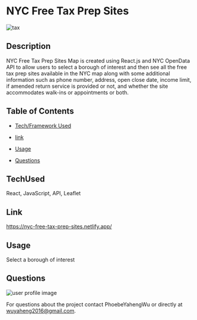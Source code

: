# NYC Free Tax Prep Sites

![tax](https://user-images.githubusercontent.com/52837649/95041049-968a1600-06a3-11eb-9cf9-9e46903fafc1.gif)

## Description
NYC Free Tax Prep Sites Map is created using React.js and NYC OpenData API to allow users to select a borough of interest and then see all the free tax prep sites available in the NYC map along with some additional information such as phone number, address, open close date, income limit, if amended return service is provided or not, and whether the site accommodates walk-ins or appointments or both. 


## Table of Contents

* [Tech/Framework Used](#TechUsed)

* [link](#Link)

* [Usage](#usage) 

* [Questions](#Questions)


## TechUsed
React, JavaScript, API, Leaflet

## Link
https://nyc-free-tax-prep-sites.netlify.app/

## Usage
Select a borough of interest

## Questions
![user profile image](https://avatars0.githubusercontent.com/u/52837649?v=4)

For questions about the project contact PhoebeYahengWu or directly at wuyaheng2016@gmail.com.
